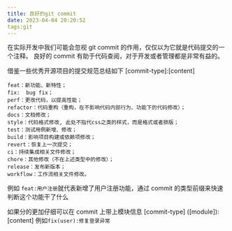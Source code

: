 ```yaml
---
title: 良好的git commit
date: 2023-04-04 20:20:52
tags:git
---
```


在实际开发中我们可能会忽视 git commit 的作用，仅仅以为它就是代码提交的一个注释。
良好的 commit 有助于代码查阅，对于开发或者管理都是非常有益的。

借鉴一些优秀开源项目的提交规范总结如下
[commit-type]:[content]

```
feat：新功能、新特性；
fix:  bug fix；
perf：更改代码，以提高性能；
refactor：代码重构（重构，在不影响代码内部行为、功能下的代码修改）；
docs：文档修改；
style：代码格式修改, 此处不指代css之类的样式，而是格式或者排版；
test：测试用例新增、修改；
build：影响项目构建或依赖项修改；
revert：恢复上一次提交；
ci：持续集成相关文件修改；
chore：其他修改（不在上述类型中的修改）；
release：发布新版本；
workflow：工作流相关文件修改。
```

例如 `feat:用户注册`就代表新增了用户注册功能，通过 commit 的类型前缀来快速判断这个功能干了什么

如果分的更加仔细可以在 commit 上带上模块信息
[commit-type] ([module]):[content]
例如`fix(user):修复登录异常`
